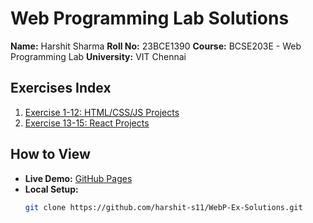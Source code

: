 ﻿# Web Programming Lab Solutions
**Name:** Harshit Sharma
**Roll No:** 23BCE1390
**Course:** BCSE203E - Web Programming Lab
**University:** VIT Chennai

## Exercises Index
1. [Exercise 1-12: HTML/CSS/JS Projects](/index.html)
2. [Exercise 13-15: React Projects](/index.html)

## How to View
- **Live Demo:** [GitHub Pages](https://harshit-s11.github.io/WebP-Ex-Solutions/)
- **Local Setup:**
  ```bash
  git clone https://github.com/harshit-s11/WebP-Ex-Solutions.git
  ```

